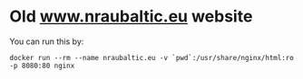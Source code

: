 # Old www.nraubaltic.eu website

You can run this by:

    docker run --rm --name nraubaltic.eu -v `pwd`:/usr/share/nginx/html:ro -p 8080:80 nginx
